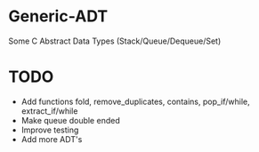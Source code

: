 # Generic-ADT
Some C Abstract Data Types (Stack/Queue/Dequeue/Set)

# TODO
- Add functions fold, remove_duplicates, contains, pop_if/while, extract_if/while
- Make queue double ended
- Improve testing
- Add more ADT's
